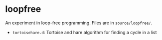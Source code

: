 loopfree
========

An experiment in loop-free programming. Files are in `source/loopfree/`.

- `tortoisehare.d`: Tortoise and hare algorithm for finding a cycle in a list
